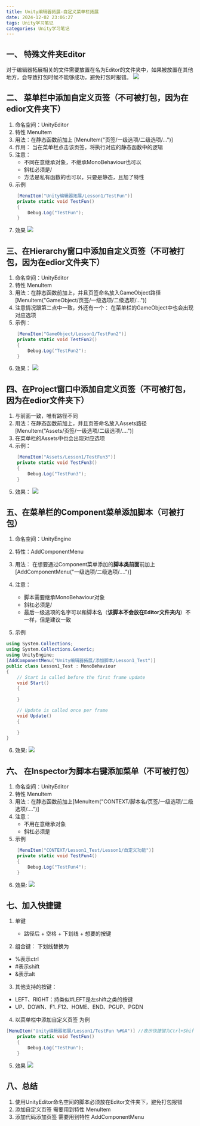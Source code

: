 ```yaml
---
title: Unity编辑器拓展-自定义菜单栏拓展
date: 2024-12-02 23:06:27
tags: Unity学习笔记
categories: Unity学习笔记
---
```



## 一、 特殊文件夹Editor
对于编辑器拓展相关的文件需要放置在名为Editor的文件夹中，如果被放置在其他地方，会导致打包时候不能够成功，避免打包时报错。
![](./一-自定义菜单栏拓展/1.png)

<!--more-->

## 二、 菜单栏中添加自定义页签（不可被打包，因为在edior文件夹下）
1. 命名空间：UnityEditor
2. 特性 MenuItem
3. 用法：在静态函数前加上 [MenuItem("页签/一级选项/二级选项/...")]
4. 作用： 当在菜单栏点击该页签，将执行对应的静态函数中的逻辑
5. 注意：
   - 不同在意继承对象，不继承MonoBehaviour也可以
   - 斜杠必须是/
   - 方法是私有函数的也可以，只要是静态，且加了特性
6. 示例
```cs
    [MenuItem("Unity编辑器拓展/Lesson1/TestFun")]
    private static void TestFun()
    {
        Debug.Log("TestFun");
    }
```
7. 效果
![](./一-自定义菜单栏拓展/2编辑器菜单栏.png)

## 三、在Hierarchy窗口中添加自定义页签（不可被打包，因为在edior文件夹下）
1. 命名空间：UnityEditor
2. 特性 MenuItem
3. 用法：在静态函数前加上，并且页签命名放入GameObject路径 [MenuItem("GameObject/页签/一级选项/二级选项/...")]
4. 注意情况跟第二点中一致，外还有一个：    在菜单栏的GameObject中也会出现对应选项
5. 示例：
```cs
    [MenuItem("GameObject/Lesson1/TestFun2")]
    private static void TestFun2()
    {
        Debug.Log("TestFun2");
    }
```
6. 效果：
![](./一-自定义菜单栏拓展/3Hierarchy窗口)

## 四、在Project窗口中添加自定义页签（不可被打包，因为在edior文件夹下）
1. 与前面一致，唯有路径不同
2. 用法：在静态函数前加上，并且页签命名放入Assets路径 [MenuItem("Assets/页签/一级选项/二级选项/....")]
3. 在菜单栏的Assets中也会出现对应选项
4. 示例：
```cs
    [MenuItem("Assets/Lesson1/TestFun3")]
    private static void TestFun3()
    {
        Debug.Log("TestFun3");
    }
```
5. 效果：
![](./一-自定义菜单栏拓展/3在Asset添加自定义)

## 五、在菜单栏的Component菜单添加脚本（可被打包）
1. 命名空间：UnityEngine
2. 特性：AddComponentMenu

3. 用法：
在想要通过Component菜单添加的**脚本类前面**前加上
[AddComponentMenu("一级选项/二级选项/....")]

4. 注意：
   - 脚本需要继承MonoBehaviour对象
   - 斜杠必须是/
   - 最后一级选项的名字可以和脚本名（**该脚本不会放在Editor文件夹内**）不一样，但是建议一致
5. 示例
```cs
using System.Collections;
using System.Collections.Generic;
using UnityEngine;
[AddComponentMenu("Unity编辑器拓展/添加脚本/Lesson1_Test")]
public class Lesson1_Test : MonoBehaviour
{
    // Start is called before the first frame update
    void Start()
    {
        
    }

    // Update is called once per frame
    void Update()
    {
        
    }
}

```
6. 效果:
![](./一-自定义菜单栏拓展/5在菜单栏的Component菜单添加脚本.png)


## 六、 在Inspector为脚本右键添加菜单（不可被打包）

1. 命名空间：UnityEditor
2. 特性 MenuItem
3. 用法：在静态函数前加上[MenuItem("CONTEXT/脚本名/页签/一级选项/二级选项/....")]
4. 注意：
   - 不用在意继承对象
   - 斜杠必须是
5. 示例
```cs
    [MenuItem("CONTEXT/Lesson1_Test/Lesson1/自定义功能")]
    private static void TestFun4()
    {
        Debug.Log("TestFun4");
    }
```
6. 效果:
![](./一-自定义菜单栏拓展/6在Inspector为脚本右键添加菜单)


## 七、加入快捷键
1. 单键
   - 路径后 + 空格 + 下划线 + 想要的按键

2. 组合键：
下划线替换为
- %表示ctrl
- #表示shift
- &表示alt

3. 其他支持的按键：
- LEFT、RIGHT：持类似#LEFT是左shift之类的按键
- UP、DOWN、F1..F12、HOME、END、PGUP、PGDN

4. 以菜单栏中添加自定义页签 为例
```cs
[MenuItem("Unity编辑器拓展/Lesson1/TestFun %#&A")] //表示快捷键为Ctrl+Shift+Alt+A
    private static void TestFun()
    {
        Debug.Log("TestFun");
    }

```
5. 效果
![](./一-自定义菜单栏拓展/7加入快捷键)

## 八、总结
1. 使用UnityEditor命名空间的脚本必须放在Editor文件夹下，避免打包报错
2. 添加自定义页签 需要用到特性 MenuItem
3. 添加代码添加页签 需要用到特性 AddComponentMenu